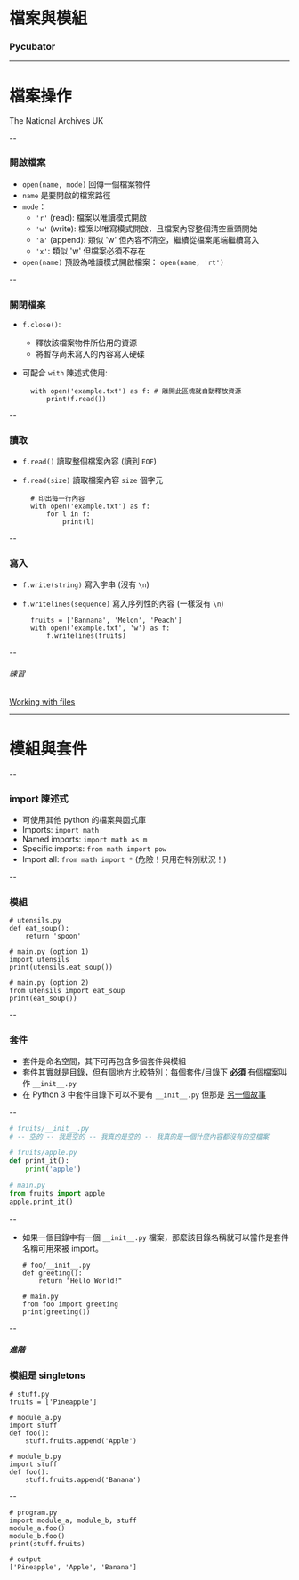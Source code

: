 # 檔案與模組
### Pycubator

---

# 檔案操作
<!-- .slide: data-background="img/files.jpg" -->
The National Archives UK

--
### 開啟檔案

- `open(name, mode)` 回傳一個檔案物件
- `name` 是要開啟的檔案路徑
- `mode`：
    - `'r'` (read): 檔案以唯讀模式開啟
    - `'w'` (write): 檔案以唯寫模式開啟，且檔案內容整個清空重頭開始
    - `'a'` (append): 類似 'w' 但內容不清空，繼續從檔案尾端繼續寫入
    - `'x'`: 類似 'w' 但檔案必須不存在
- `open(name)` 預設為唯讀模式開啟檔案： `open(name, 'rt')`

--
### 關閉檔案
- `f.close()`:
    - 釋放該檔案物件所佔用的資源
    - 將暫存尚未寫入的內容寫入硬碟
- 可配合 `with` 陳述式使用:

        with open('example.txt') as f: # 離開此區塊就自動釋放資源
            print(f.read())

--
### 讀取
- `f.read()` 讀取整個檔案內容 (讀到 `EOF`)
- `f.read(size)` 讀取檔案內容 `size` 個字元

        # 印出每一行內容
        with open('example.txt') as f:
            for l in f:
                print(l)

--
### 寫入
- `f.write(string)` 寫入字串 (沒有 `\n`)
- `f.writelines(sequence)` 寫入序列性的內容 (一樣沒有 `\n`)

        fruits = ['Bannana', 'Melon', 'Peach']
        with open('example.txt', 'w') as f:
            f.writelines(fruits)

--
###### 練習

[Working with files](http://lms.10x.org.il/item/35/)

---

# 模組與套件

--
### import 陳述式

- 可使用其他 python 的檔案與函式庫
- Imports: `import math`
- Named imports: `import math as m`
- Specific imports: `from math import pow`
- Import all: `from math import *` (危險！只用在特別狀況！)

--

### 模組

    # utensils.py
    def eat_soup():
        return 'spoon'

    # main.py (option 1)
    import utensils
    print(utensils.eat_soup())

    # main.py (option 2)
    from utensils import eat_soup
    print(eat_soup())

--
### 套件

-   套件是命名空間，其下可再包含多個套件與模組
-   套件其實就是目錄，但有個地方比較特別：每個套件/目錄下 **必須** 有個檔案叫作 `__init__.py`
-   在 Python 3 中套件目錄下可以不要有 `__init__.py` 但那是 [另一個故事](https://www.python.org/dev/peps/pep-0420/)

--
```python
# fruits/__init__.py
# -- 空的 -- 我是空的 -- 我真的是空的 -- 我真的是一個什麼內容都沒有的空檔案

# fruits/apple.py
def print_it():
    print('apple')

# main.py
from fruits import apple
apple.print_it()
```
--

-   如果一個目錄中有一個 `__init__.py` 檔案，那麼該目錄名稱就可以當作是套件名稱可用來被 import。

        # foo/__init__.py
        def greeting():
            return "Hello World!"

        # main.py
        from foo import greeting
        print(greeting())

--
##### 進階
### 模組是 singletons

    # stuff.py
    fruits = ['Pineapple']

    # module_a.py
    import stuff
    def foo():
        stuff.fruits.append('Apple')

    # module_b.py
    import stuff
    def foo():
        stuff.fruits.append('Banana')

--

    # program.py
    import module_a, module_b, stuff
    module_a.foo()
    module_b.foo()
    print(stuff.fruits)

    # output
    ['Pineapple', 'Apple', 'Banana']

